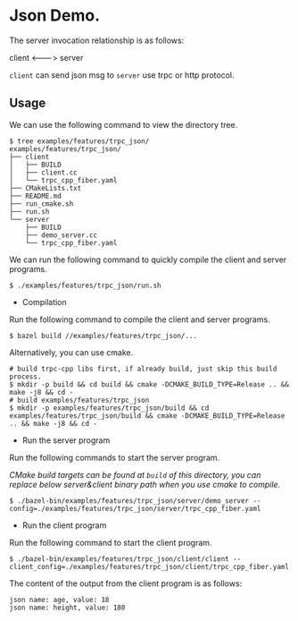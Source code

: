# Json Demo.

The server invocation relationship is as follows:

client <---> server

`client` can send json msg to `server` use trpc or http protocol.

## Usage

We can use the following command to view the directory tree.
```shell
$ tree examples/features/trpc_json/
examples/features/trpc_json/
├── client
│   ├── BUILD
│   ├── client.cc
│   └── trpc_cpp_fiber.yaml
├── CMakeLists.txt
├── README.md
├── run_cmake.sh
├── run.sh
└── server
    ├── BUILD
    ├── demo_server.cc
    └── trpc_cpp_fiber.yaml
```

We can run the following command to quickly compile the client and server programs.

```shell
$ ./examples/features/trpc_json/run.sh
```

* Compilation

Run the following command to compile the client and server programs.

```shell
$ bazel build //examples/features/trpc_json/...
```

Alternatively, you can use cmake.
```shell
# build trpc-cpp libs first, if already build, just skip this build process.
$ mkdir -p build && cd build && cmake -DCMAKE_BUILD_TYPE=Release .. && make -j8 && cd -
# build examples/features/trpc_json
$ mkdir -p examples/features/trpc_json/build && cd examples/features/trpc_json/build && cmake -DCMAKE_BUILD_TYPE=Release .. && make -j8 && cd -
```

* Run the server program

Run the following commands to start the server program.

*CMake build targets can be found at `build` of this directory, you can replace below server&client binary path when you use cmake to compile.*

```shell
$ ./bazel-bin/examples/features/trpc_json/server/demo_server --config=./examples/features/trpc_json/server/trpc_cpp_fiber.yaml
```

* Run the client program

Run the following command to start the client program.

```shell
$ ./bazel-bin/examples/features/trpc_json/client/client --client_config=./examples/features/trpc_json/client/trpc_cpp_fiber.yaml
```

The content of the output from the client program is as follows:
``` text
json name: age, value: 18
json name: height, value: 180
```